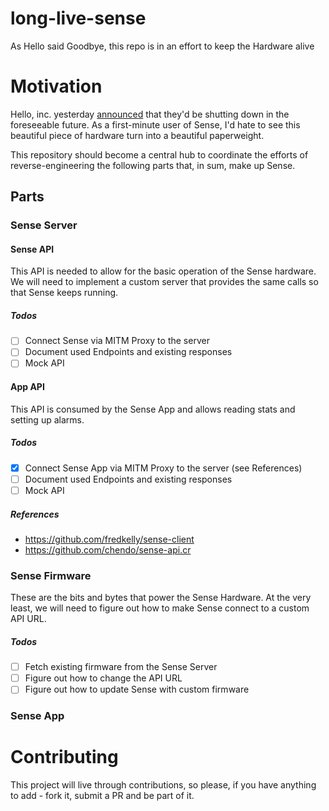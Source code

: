 # long-live-sense
As Hello said Goodbye, this repo is in an effort to keep the Hardware alive

# Motivation
Hello, inc. yesterday [announced](https://twitter.com/hello/status/874362590045937664) that they'd be shutting down in the foreseeable future.
As a first-minute user of Sense, I'd hate to see this beautiful piece of hardware turn into a beautiful paperweight.

This repository should become a central hub to coordinate the efforts of reverse-engineering the following parts that, in sum, make up Sense.
## Parts 
### Sense Server
#### Sense API
This API is needed to allow for the basic operation of the Sense hardware.
We will need to implement a custom server that provides the same calls so that Sense keeps running.

##### Todos
* [ ] Connect Sense via MITM Proxy to the server
* [ ] Document used Endpoints and existing responses
* [ ] Mock API

#### App API
This API is consumed by the Sense App and allows reading stats and setting up alarms.

##### Todos
* [x] Connect Sense App via MITM Proxy to the server (see References)
* [ ] Document used Endpoints and existing responses
* [ ] Mock API

##### References
* https://github.com/fredkelly/sense-client
* https://github.com/chendo/sense-api.cr

### Sense Firmware
These are the bits and bytes that power the Sense Hardware. At the very least, we will need to figure out how to make Sense connect to a custom API URL.

##### Todos
* [ ] Fetch existing firmware from the Sense Server
* [ ] Figure out how to change the API URL
* [ ] Figure out how to update Sense with custom firmware

### Sense App

# Contributing
This project will live through contributions, so please, if you have anything to add - fork it, submit a PR and be part of it.

